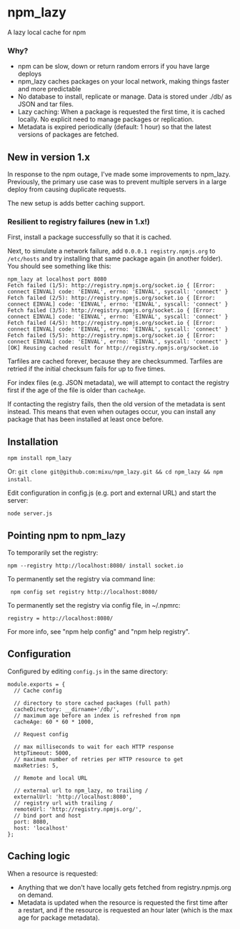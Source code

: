 # npm_lazy

A lazy local cache for npm

### Why?

- npm can be slow, down or return random errors if you have large deploys
- npm_lazy caches packages on your local network, making things faster and more predictable
- No database to install, replicate or manage. Data is stored under ./db/ as JSON and tar files.
- Lazy caching: When a package is requested the first time, it is cached locally. No explicit need to manage packages or replication.
- Metadata is expired periodically (default: 1 hour) so that the latest versions of packages are fetched.

## New in version 1.x

In response to the npm outage, I've made some improvements to npm_lazy. Previously, the primary use case was to prevent multiple servers in a large deploy from causing duplicate requests.

The new setup is adds better caching support.

### Resilient to registry failures (new in 1.x!)

First, install a package successfully so that it is cached.

Next, to simulate a network failure, add `0.0.0.1 registry.npmjs.org` to `/etc/hosts` and try installing that same package again (in another folder). You should see something like this:

    npm_lazy at localhost port 8080
    Fetch failed (1/5): http://registry.npmjs.org/socket.io { [Error: connect EINVAL] code: 'EINVAL', errno: 'EINVAL', syscall: 'connect' }
    Fetch failed (2/5): http://registry.npmjs.org/socket.io { [Error: connect EINVAL] code: 'EINVAL', errno: 'EINVAL', syscall: 'connect' }
    Fetch failed (3/5): http://registry.npmjs.org/socket.io { [Error: connect EINVAL] code: 'EINVAL', errno: 'EINVAL', syscall: 'connect' }
    Fetch failed (4/5): http://registry.npmjs.org/socket.io { [Error: connect EINVAL] code: 'EINVAL', errno: 'EINVAL', syscall: 'connect' }
    Fetch failed (5/5): http://registry.npmjs.org/socket.io { [Error: connect EINVAL] code: 'EINVAL', errno: 'EINVAL', syscall: 'connect' }
    [OK] Reusing cached result for http://registry.npmjs.org/socket.io

Tarfiles are cached forever, because they are checksummed. Tarfiles are retried if the initial checksum fails for up to five times.

For index files (e.g. JSON metadata), we will attempt to contact the registry first if the age of the file is older than `cacheAge`.

If contacting the registry fails, then the old version of the metadata is sent instead. This means that even when outages occur, you can install any package that has been installed at least once before.

## Installation

    npm install npm_lazy

Or: `git clone git@github.com:mixu/npm_lazy.git && cd npm_lazy && npm install`.

Edit configuration in config.js (e.g. port and external URL) and start the server:

    node server.js

## Pointing npm to npm_lazy

To temporarily set the registry:

    npm --registry http://localhost:8080/ install socket.io

To permanently set the registry via command line:

     npm config set registry http://localhost:8080/

To permanently set the registry via config file, in ~/.npmrc:

    registry = http://localhost:8080/

For more info, see "npm help config" and "npm help registry".

## Configuration

Configured by editing `config.js` in the same directory:

    module.exports = {
      // Cache config

      // directory to store cached packages (full path)
      cacheDirectory: __dirname+'/db/',
      // maximum age before an index is refreshed from npm
      cacheAge: 60 * 60 * 1000,

      // Request config

      // max milliseconds to wait for each HTTP response
      httpTimeout: 5000,
      // maximum number of retries per HTTP resource to get
      maxRetries: 5,

      // Remote and local URL

      // external url to npm_lazy, no trailing /
      externalUrl: 'http://localhost:8080',
      // registry url with trailing /
      remoteUrl: 'http://registry.npmjs.org/',
      // bind port and host
      port: 8080,
      host: 'localhost'
    };

## Caching logic

When a resource is requested:

- Anything that we don't have locally gets fetched from registry.npmjs.org on demand.
- Metadata is updated when the resource is requested the first time after a restart, and if the resource is requested an hour later (which is the max age for package metadata).

